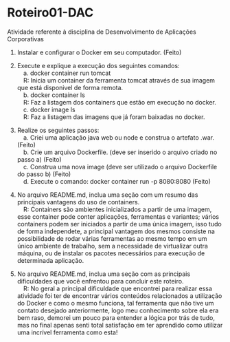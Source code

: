 # Roteiro01-DAC
Atividade referente à disciplina de Desenvolvimento de Aplicações Corporativas

1. Instalar e configurar o Docker em seu computador. (Feito)

2. Execute e explique a execução dos seguintes comandos: <br>
  &emsp;a. docker container run tomcat <br>
    &emsp;R: Inicia um container da ferramenta tomcat através de sua imagem que está disponivel de forma remota.<br>
  &emsp;b. docker container ls <br>
    &emsp;R: Faz a listagem dos containers que estão em execução no docker.<br>
  &emsp;c. docker image ls <br>
    &emsp;R: Faz a listagem das imagens que já foram baixadas no docker.<br>
    
3. Realize os seguintes passos: <br>
  &emsp;a. Criei uma aplicação java web ou node e construa o artefato .war. (Feito)<br>
  &emsp;b. Crie um arquivo Dockerfile. (deve ser inserido o arquivo criado no passo a) (Feito)<br>
  &emsp;c. Construa uma nova image (deve ser utilizado o arquivo Dockerfile do passo b) (Feito)<br>
  &emsp;d. Execute o comando: docker container run -p 8080:8080 (Feito)<br>
  
4. No arquivo README.md, inclua uma seção com um resumo das principais vantagens do uso de containers. <br>
  &emsp;R: Containers são ambientes inicializados a partir de uma imagem, esse container pode conter aplicações, ferramentas e variantes; vários containers podem   ser iniciados a partir de uma única imagem, isso tudo de forma independete, a principal vantagem dos mesmos consiste na possibilidade de rodar várias       ferramentas ao mesmo tempo em um único ambiente de trabalho, sem a necessidade de virtualizar outra máquina, ou de instalar os pacotes necessários para     execução de determinada aplicação.
  
5. No arquivo README.md, inclua uma seção com as principais dificuldades que você enfrentou para concluir este roteiro.<br>
  &emsp;R: No geral a principal dificuldade que encontrei para realizar essa atividade foi ter de encontrar vários conteúdos relacionados a utilização do Docker   e como o mesmo funciona, tal ferramenta que não tive um contato desejado anteriormente, logo meu conhecimento sobre ela era bem raso, demorei um pouco     para entender a lógica por trás de tudo, mas no final apenas senti total satisfação em ter aprendido como utilizar uma incrível ferramenta como esta!
